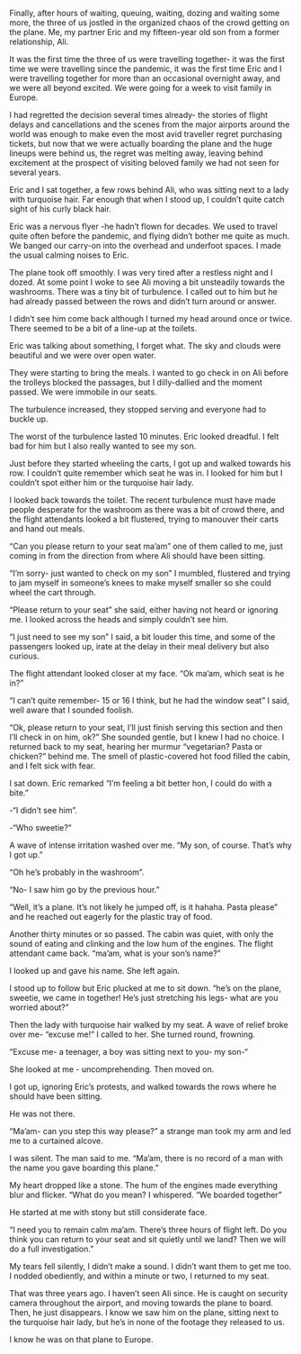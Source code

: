 Finally, after hours of waiting, queuing, waiting, dozing and waiting some more, the three of us jostled in the organized chaos of the crowd getting on the plane. Me, my partner Eric and my fifteen-year old son from a former relationship, Ali.

It was the first time the three of us were travelling together- it was the first time we were travelling since the pandemic, it was the first time Eric and I were travelling together for more than an occasional overnight away, and we were all beyond excited. We were going for a week to visit family in Europe.

I had regretted the decision several times already- the stories of flight delays and cancellations and the scenes from the major airports around the world was enough to make even the most avid traveller regret purchasing tickets, but now that we were actually boarding the plane and the huge lineups were behind us, the regret was melting away, leaving behind excitement at the prospect of visiting beloved family we had not seen for several years.

Eric and I sat together, a few rows behind Ali, who was sitting next to a lady with turquoise hair. Far enough that when I stood up, I couldn’t quite catch sight of his curly black hair.

Eric was a nervous flyer -he hadn’t flown for decades. We used to travel quite often before the pandemic, and flying didn’t bother me quite as much. We banged our carry-on into the overhead and underfoot spaces. I made the usual calming noises to Eric.

The plane took off smoothly. I was very tired after a restless night and I dozed. At some point I woke to see Ali moving a bit unsteadily towards the washrooms. There was a tiny bit of turbulence. I called out to him but he had already passed between the rows and didn’t turn around or answer.

I didn’t see him come back although I turned my head around once or twice. There seemed to be a bit of a line-up at the toilets.

Eric was talking about something, I forget what. The sky and clouds were beautiful and we were over open water.

They were starting to bring the meals. I wanted to go check in on Ali before the trolleys blocked the passages, but I dilly-dallied and the moment passed. We were immobile in our seats.

The turbulence increased, they stopped serving and everyone had to buckle up.

The worst of the turbulence lasted 10 minutes. Eric looked dreadful. I felt bad for him but I also really wanted to see my son.

Just before they started wheeling the carts, I got up and walked towards his row. I couldn’t quite remember which seat he was in. I looked for him but I couldn’t spot either him or the turquoise hair lady.

I looked back towards the toilet. The recent turbulence must have made people desperate for the washroom as there was a bit of crowd there, and the flight attendants looked a bit flustered, trying to manouver their carts and hand out meals.

“Can you please return to your seat ma’am” one of them called to me, just coming in from the direction from where Ali should have been sitting.

“I’m sorry- just wanted to check on my son” I mumbled, flustered and trying to jam myself in someone’s knees to make myself smaller so she could wheel the cart through.

“Please return to your seat” she said, either having not heard or ignoring me. I looked across the heads and simply couldn’t see him.

“I just need to see my son” I said, a bit louder this time, and some of the passengers looked up, irate at the delay in their meal delivery but also curious.

The flight attendant looked closer at my face. “Ok ma’am, which seat is he in?”

“I can’t quite remember- 15 or 16 I think, but he had the window seat” I said, well aware that I sounded foolish.

“Ok, please return to your seat, I’ll just finish serving this section and then I’ll check in on him, ok?” She sounded gentle, but I knew I had no choice. I returned back to my seat, hearing her murmur “vegetarian? Pasta or chicken?” behind me. The smell of plastic-covered hot food filled the cabin, and I felt sick with fear.

I sat down. Eric remarked “I’m feeling a bit better hon, I could do with a bite.”

\-“I didn’t see him”.

\-“Who sweetie?”

A wave of intense irritation washed over me. “My son, of course. That’s why I got up.”

“Oh he’s probably in the washroom”.

“No- I saw him go by the previous hour.”

“Well, it’s a plane. It’s not likely he jumped off, is it hahaha. Pasta please” and he reached out eagerly for the plastic tray of food.

Another thirty minutes or so passed. The cabin was quiet, with only the sound of eating and clinking and the low hum of the engines. The flight attendant came back. “ma’am, what is your son’s name?”

I looked up and gave his name. She left again.

I stood up to follow but Eric plucked at me to sit down. “he’s on the plane, sweetie, we came in together! He’s just stretching his legs- what are you worried about?”

Then the lady with turquoise hair walked by my seat. A wave of relief broke over me- “excuse me!” I called to her. She turned round, frowning.

“Excuse me- a teenager, a boy was sitting next to you- my son-“

She looked at me - uncomprehending. Then moved on.

I got up, ignoring Eric’s protests, and walked towards the rows where he should have been sitting.

He was not there.

“Ma’am- can you step this way please?” a strange man took my arm and led me to a curtained alcove.

I was silent. The man said to me. “Ma’am, there is no record of a man with the name you gave boarding this plane.”

My heart dropped like a stone. The hum of the engines made everything blur and flicker. “What do you mean? I whispered. “We boarded together”

He started at me with stony but still considerate face.

“I need you to remain calm ma’am. There’s three hours of flight left. Do you think you can return to your seat and sit quietly until we land? Then we will do a full investigation.”

My tears fell silently, I didn’t make a sound. I didn’t want them to get me too. I nodded obediently, and within a minute or two, I returned to my seat.

That was three years ago. I haven’t seen Ali since. He is caught on security camera throughout the airport, and moving towards the plane to board. Then, he just disappears. I know we saw him on the plane, sitting next to the turquoise hair lady, but he’s in none of the footage they released to us.

I know he was on that plane to Europe.
